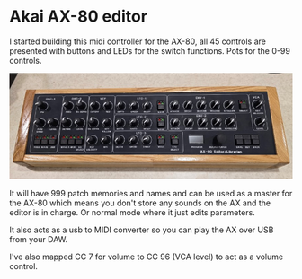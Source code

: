 # Akai AX-80 editor
I started building this midi controller for the AX-80, all 45 controls are presented with buttons and LEDs for the switch functions. Pots for the 0-99 controls. 

![Synth](Photos/synth.jpg)

It will have 999 patch memories and names and can be used as a master for the AX-80 which means you don't store any sounds on the AX and the editor is in charge. Or normal mode where it just edits parameters. 

It also acts as a usb to MIDI converter so you can play the AX over USB from your DAW. 

I've also mapped CC 7 for volume to CC 96 (VCA level) to act as a volume control.
